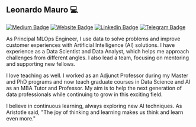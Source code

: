 ## Leonardo Mauro 💻 
[![Medium Badge](https://img.shields.io/badge/-Medium-gray?style=flat-square&logo=medium&logoColor=white)](https://medium.com/@leomaurodesenv)
[![Website Badge](https://img.shields.io/badge/website-portfolio-blue?style=flat-square)](https://leomaurodesenv.github.io/)
[![Linkedin Badge](https://img.shields.io/badge/-Leonardo%20Mauro-blue?style=flat-square&logo=linkedin&logoColor=white)](https://www.linkedin.com/in/leomaurodesenv/)
[![Telegram Badge](https://img.shields.io/badge/-leomaurodesenv-2CA5E0?style=flat-square&logo=telegram)](https://t.me/leomaurodesenv)

As Principal MLOps Engineer, I use data to solve problems and improve customer experiences with Artificial Intelligence (AI) solutions. I have experience as a Data Scientist and Data Analyst, which helps me approach challenges from different angles. I also lead a team, focusing on mentoring and supporting new fellows. 

I love teaching as well. I worked as an Adjunct Professor during my Master and PhD programs and now teach graduate courses in Data Science and AI as an MBA Tutor and Professor. My aim is to help the next generation of data professionals while continuing to grow in this exciting field.   

I believe in continuous learning, always exploring new AI techniques. As Aristotle said, "The joy of thinking and learning makes us think and learn even more."   
